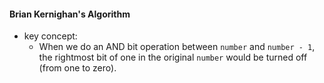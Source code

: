 
#### Brian Kernighan's Algorithm
- key concept:
	- When we do an AND bit operation between `number` and `number - 1`, the rightmost bit of one in the original `number` would be turned off (from one to zero).
	